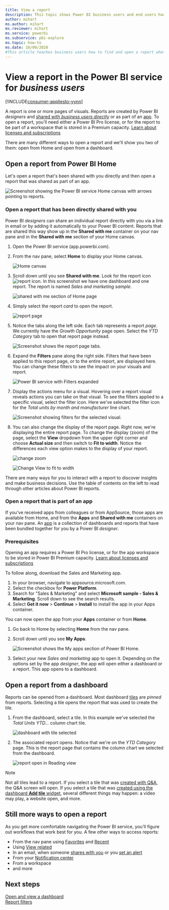 ```yaml
---
title: View a report
description: This topic shows Power BI business users and end users had to open and view a Power BI report.
author: mihart
ms.author: mihart
ms.reviewer: mihart
ms.service: powerbi
ms.subservice: pbi-explore
ms.topic: how-to
ms.date: 10/09/2020
#This article teaches business users how to find and open a report whether it has been shared directly or shared via an app, so that the consumer can view and interact with the report to make business decisions.
---
```

# View a report in the Power BI service for *business users*

[!INCLUDE[consumer-appliesto-yynn](../includes/consumer-appliesto-yynn.md)]


A report is one or more pages of visuals. Reports are created by Power BI *designers* and [shared with *business users directly*](end-user-shared-with-me.md) or as part of an [app](end-user-apps.md). To open a report, you'll need either a Power BI Pro license, or for the report to be part of a workspace that is stored in a Premium capacity. [Learn about licenses and subscriptions](end-user-license.md)

There are many different ways to open a report and we'll show you two of them: open from Home and open from a dashboard. 

<!-- add art-->


## Open a report from Power BI Home
Let's open a report that's been shared with you directly and then open a report that was shared as part of an app.

   ![Screenshot showing the Power BI service Home canvas with arrows pointing to reports.](./media/end-user-report-open/power-bi-home.png)

### Open a report that has been directly shared with you
Power BI *designers* can share an individual report directly with you via a link in email or by adding it automatically to your Power BI content. Reports that are shared this way show up in the **Shared with me** container on your nav pane and in the **Shared with me** section of your Home canvas.

1. Open the Power BI service (app.powerbi.com).

2. From the nav pane, select **Home** to display your Home canvas.  

   ![Home canvas](./media/end-user-report-open/power-bi-open-home.png)
   
3. Scroll down until you see **Shared with me**. Look for the report icon ![report icon](./media/end-user-report-open/power-bi-report-icon.png). In this screenshot we have one dashboard and one report. The report is named *Sales and marketing sample*. 
   
   ![shared with me section of Home page](./media/end-user-report-open/power-bi-shared-new.png)

4. Simply select the report *card* to open the report.

   ![report page](./media/end-user-report-open/power-bi-open.png)

5. Notice the tabs along the left side.  Each tab represents a report *page*. We currently have the *Growth Opportunity* page open. Select the *YTD Category* tab to open that report page instead. 

   ![Screenshot shows the report page tabs.](./media/end-user-report-open/power-bi-report-open.png)

6. Expand the **Filters** pane along the right side. Filters that have been applied to this report page, or to the entire report, are displayed here. You can change these filters to see the impact on your visuals and report.

   ![Power BI service with Filters expanded](./media/end-user-report-open/power-bi-filters.png)

7. Display the actions menu for a visual. Hovering over a report visual reveals actions you can take on that visual. To see the filters applied to a specific visual, select the filter icon. Here we've selected the filter icon for the *Total units by month and manufacturer* line chart.

   ![Screenshot showing filters for the selected visual.](./media/end-user-report-open/power-bi-visual-filters.png)

6. You can also change the display of the report page. Right now, we're displaying the entire report page. To change the display (zoom) of the page, select the **View** dropdown from the upper right corner and choose **Actual size** and then switch to **Fit to width**. Notice the differences each view option makes to the display of your report.

   ![change zoom](./media/end-user-report-open/power-bi-view-actual.png)

   ![Change View to fit to width](./media/end-user-report-open/power-bi-width.png)

There are many ways for you to interact with a report to discover insights and make business decisions.  Use the table of contents on the left to read through other articles about Power BI reports. 

### Open a report that is part of an app
If you've received apps from colleagues or from AppSource, those apps are available from Home, and from the **Apps** and **Shared with me** containers on your nav pane. An [app](end-user-apps.md) is a collection of dashboards and reports that have been bundled together for you by a Power BI *designer*.

### Prerequisites
Opening an app requires a Power BI Pro license, or for the app workspace to be stored in Power BI Premium capacity. [Learn about licenses and subscriptions](end-user-license.md)    
    
To follow along, download the Sales and Marketing app.
1. In your browser, navigate to appsource.microsoft.com.
1. Select the checkbox for **Power Platform**.
1. Search for "Sales & Marketing" and select **Microsoft sample - Sales & Marketing**. Scroll down to see the search results.
1. Select **Get it now** > **Continue** > **Install** to install the app in your Apps container. 

You can now open the app from your **Apps** container or from **Home**.
1. Go back to Home by selecting **Home** from the nav pane.

7. Scroll down until you see **My Apps**.

   ![Screenshot shows the My apps section of Power BI Home.](./media/end-user-report-open/power-bi-apps-new.png)

8. Select your new *Sales and marketing* app to open it. Depending on the options set by the app *designer*, the app will open either a dashboard or a report. This app opens to a dashboard.  


## Open a report from a dashboard
Reports can be opened from a dashboard. Most dashboard [tiles](end-user-tiles.md) are *pinned* from reports. Selecting a tile opens the report that was used to create the tile. 

1. From the dashboard, select a tile. In this example we've selected the *Total Units YTD...* column chart tile.

    ![dashboard with tile selected](./media/end-user-report-open/power-bi-dashboards.png)

2.  The associated report opens. Notice that we're on the *YTD Category* page. This is the report page that contains the column chart we selected from the dashboard.

    ![report open in Reading view](./media/end-user-report-open/power-bi-report-tab.png)

> [!NOTE]
> Not all tiles lead to a report. 
>If you select a tile that was [created with Q&A](end-user-q-and-a.md), the Q&A screen will open. 
>If you select a tile that was [created using the dashboard **Add tile** widget](../create-reports/service-dashboard-add-widget.md), several different things may happen: a video may play, a website open, and more.  


##  Still more ways to open a report
As you get more comfortable navigating the Power BI service, you'll figure out workflows that work best for you. A few other ways to access reports:
- From the nav pane using [Favorites](end-user-favorite.md) and [Recent](end-user-recent.md)    
- Using [View related](end-user-related.md)    
- In an email, when someone [shares with you](../collaborate-share/service-share-reports.md) or you [set an alert](end-user-alerts.md)    
- From your [Notification center](end-user-notification-center.md)    
- From a workspace
- and more

## Next steps
[Open and view a dashboard](end-user-dashboard-open.md)    
[Report filters](end-user-report-filter.md)

